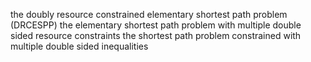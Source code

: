 the doubly resource constrained elementary shortest path problem (DRCESPP)
the elementary shortest path problem with multiple double sided resource constraints
the shortest path problem constrained with multiple double sided inequalities
